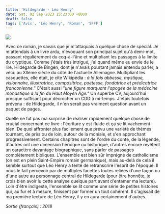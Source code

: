 ```yaml
---
title: 'Hildegarde - Léo Henry'
date: Sat, 02 Sep 2023 15:23:00 +0000
draft: false
tags: ['Avis', 'Léo Henry', 'Roman', 'SFFF']
---
```


![](https://carnetslunaires.wordpress.com/wp-content/uploads/2023/08/hildegarde.jpg?w=712)

Avec ce roman, je savais que je m'attaquais à quelque chose de spécial. Je m'attendais à un livre ardu, n'évoquant son principal sujet qu'à demi-mot, passant régulièrement du coq-à-l'âne et multipliant les passages à la limite du cryptique. Comme j'étais très intrigué, j'ai quand même eu envie de le lire. Hildegarde de Bingen, dont je n'avais pourtant jamais entendu parler, a vécu au XIIème siècle du côté de l'actuelle Allemagne. Multipliant les casquettes, elle était, je cite Wikipédia : _à la fois abbesse, mystique, visionnaire, illustratrice, compositrice, poétesse, fondatrice et prédicatrice franconienne."_ C'était aussi _"une figure marquant l'apogée de la médecine monastique à la fin du Haut Moyen Âge."_ Un superbe CV, aujourd'hui presque suffisant pour décrocher un CDD à mi-temps. J'étais toutefois prévenu : de Hildegarde, il n'en serait pas vraiment question avant un paquet de pages.

Quelle ne fut pas ma surprise de réaliser rapidement quelque chose de crucial concernant ce livre : l'écriture y est fluide et ça se lit vachement bien. De quoi affronter plus facilement que prévu une variété de thèmes tournant, de près ou de loin, autour de la moniale, et s'en approchant progressivement. Certains chapitres sont de l'ordre du conte, de la légende, d'autres ont une dimension héroïque ou historique, d'autres encore revêtent un caractère davantage biographique, sans parler de passages complètement bibliques. L'ensemble est bien sûr imprégné de catholicisme (on est en plein Saint-Empire romain germanique), mais au-delà de cela il semble surtout que Léo Henry a tenté de retranscrire l'esprit de l'époque. Il nous le fait percevoir par de multiples facettes toutes reliées d'une façon ou d'une autre au personnage central de Hildegarde (pour être honnête, je crois bien avoir lu cette analyse quelque part avant d'entamer ma lecture). Loin d'être indigeste, l'ensemble se lit comme une série de petites histoires qui, au fur et à mesure, finissent par former un tout cohérent. Il s'agissait de ma première lecture de Léo Henry, il y en aura certainement d'autres.

_Sortie (français) : 2018_